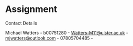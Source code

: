 # Assignment

Contact Details

Michael Watters - b00751280 - Watters-M11@ulster.ac.uk - mjwatters@outlook.com - 07805704485 - 
